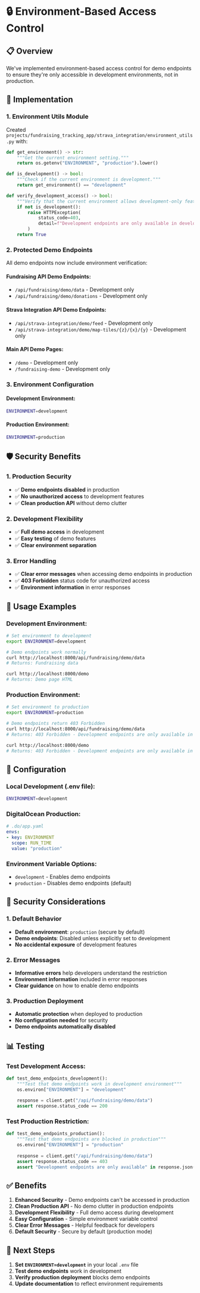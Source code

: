 # 🔒 Environment-Based Access Control

## 📋 **Overview**

We've implemented environment-based access control for demo endpoints to ensure they're only accessible in development environments, not in production.

## 🎯 **Implementation**

### **1. Environment Utils Module**
Created `projects/fundraising_tracking_app/strava_integration/environment_utils.py` with:

```python
def get_environment() -> str:
    """Get the current environment setting."""
    return os.getenv("ENVIRONMENT", "production").lower()

def is_development() -> bool:
    """Check if the current environment is development."""
    return get_environment() == "development"

def verify_development_access() -> bool:
    """Verify that the current environment allows development-only features."""
    if not is_development():
        raise HTTPException(
            status_code=403,
            detail=f"Development endpoints are only available in development environment. Current environment: {get_environment()}"
        )
    return True
```

### **2. Protected Demo Endpoints**

All demo endpoints now include environment verification:

#### **Fundraising API Demo Endpoints:**
- `/api/fundraising/demo/data` - Development only
- `/api/fundraising/demo/donations` - Development only

#### **Strava Integration API Demo Endpoints:**
- `/api/strava-integration/demo/feed` - Development only
- `/api/strava-integration/demo/map-tiles/{z}/{x}/{y}` - Development only

#### **Main API Demo Pages:**
- `/demo` - Development only
- `/fundraising-demo` - Development only

### **3. Environment Configuration**

#### **Development Environment:**
```bash
ENVIRONMENT=development
```

#### **Production Environment:**
```bash
ENVIRONMENT=production
```

## 🛡️ **Security Benefits**

### **1. Production Security**
- ✅ **Demo endpoints disabled** in production
- ✅ **No unauthorized access** to development features
- ✅ **Clean production API** without demo clutter

### **2. Development Flexibility**
- ✅ **Full demo access** in development
- ✅ **Easy testing** of demo features
- ✅ **Clear environment separation**

### **3. Error Handling**
- ✅ **Clear error messages** when accessing demo endpoints in production
- ✅ **403 Forbidden** status code for unauthorized access
- ✅ **Environment information** in error responses

## 📝 **Usage Examples**

### **Development Environment:**
```bash
# Set environment to development
export ENVIRONMENT=development

# Demo endpoints work normally
curl http://localhost:8000/api/fundraising/demo/data
# Returns: Fundraising data

curl http://localhost:8000/demo
# Returns: Demo page HTML
```

### **Production Environment:**
```bash
# Set environment to production
export ENVIRONMENT=production

# Demo endpoints return 403 Forbidden
curl http://localhost:8000/api/fundraising/demo/data
# Returns: 403 Forbidden - Development endpoints are only available in development environment

curl http://localhost:8000/demo
# Returns: 403 Forbidden - Development endpoints are only available in development environment
```

## 🔧 **Configuration**

### **Local Development (.env file):**
```bash
ENVIRONMENT=development
```

### **DigitalOcean Production:**
```yaml
# .do/app.yaml
envs:
- key: ENVIRONMENT
  scope: RUN_TIME
  value: "production"
```

### **Environment Variable Options:**
- `development` - Enables demo endpoints
- `production` - Disables demo endpoints (default)

## 🚨 **Security Considerations**

### **1. Default Behavior**
- **Default environment**: `production` (secure by default)
- **Demo endpoints**: Disabled unless explicitly set to development
- **No accidental exposure** of development features

### **2. Error Messages**
- **Informative errors** help developers understand the restriction
- **Environment information** included in error responses
- **Clear guidance** on how to enable demo endpoints

### **3. Production Deployment**
- **Automatic protection** when deployed to production
- **No configuration needed** for security
- **Demo endpoints automatically disabled**

## 📊 **Testing**

### **Test Development Access:**
```python
def test_demo_endpoints_development():
    """Test that demo endpoints work in development environment"""
    os.environ["ENVIRONMENT"] = "development"
    
    response = client.get("/api/fundraising/demo/data")
    assert response.status_code == 200
```

### **Test Production Restriction:**
```python
def test_demo_endpoints_production():
    """Test that demo endpoints are blocked in production"""
    os.environ["ENVIRONMENT"] = "production"
    
    response = client.get("/api/fundraising/demo/data")
    assert response.status_code == 403
    assert "Development endpoints are only available" in response.json()["detail"]
```

## ✅ **Benefits**

1. **Enhanced Security** - Demo endpoints can't be accessed in production
2. **Clean Production API** - No demo clutter in production endpoints
3. **Development Flexibility** - Full demo access during development
4. **Easy Configuration** - Simple environment variable control
5. **Clear Error Messages** - Helpful feedback for developers
6. **Default Security** - Secure by default (production mode)

## 🎯 **Next Steps**

1. **Set `ENVIRONMENT=development`** in your local `.env` file
2. **Test demo endpoints** work in development
3. **Verify production deployment** blocks demo endpoints
4. **Update documentation** to reflect environment requirements
